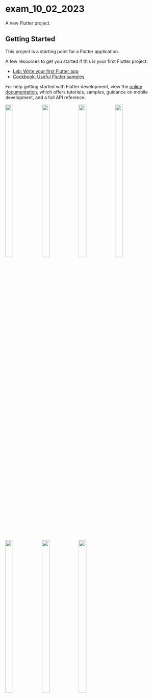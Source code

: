 # exam_10_02_2023

A new Flutter project.

## Getting Started

This project is a starting point for a Flutter application.

A few resources to get you started if this is your first Flutter project:

- [Lab: Write your first Flutter app](https://docs.flutter.dev/get-started/codelab)
- [Cookbook: Useful Flutter samples](https://docs.flutter.dev/cookbook)

For help getting started with Flutter development, view the
[online documentation](https://docs.flutter.dev/), which offers tutorials,
samples, guidance on mobile development, and a full API reference.



<p>
  <img src = "https://user-images.githubusercontent.com/113697861/218121809-cab3ac1d-ab80-4b89-bfd8-dce85d2f1ea7.jpg" width=22% height=35%>
  <img src = "https://user-images.githubusercontent.com/113697861/218122277-fd2dffd8-90d7-44b5-97bc-538783670f16.jpg" width=22% height=35%>
  <img src = "https://user-images.githubusercontent.com/113697861/218122471-871a9e43-00c4-4c07-ade5-84ecdb528b68.jpg" width=22% height=35%>
  <img src = "https://user-images.githubusercontent.com/113697861/218122659-8e92dc8a-d1a4-4fc5-8f96-eee4354ce6e9.jpg" width=22% height=35%>
  <img src = "https://user-images.githubusercontent.com/113697861/218122714-cc2a6d4e-5ba6-4503-9a18-3a6b3e6f2f90.jpg" width=22% height=35%>
  <img src = "https://user-images.githubusercontent.com/113697861/218122799-6bb4cd22-638b-4013-a4fc-2fa8d6ba9e43.jpg" width=22% height=35%>
  <img src = "https://user-images.githubusercontent.com/113697861/218122843-6a4d245b-c221-4caa-8047-ee0d94e757fa.jpg" width=22% height=35%>


</p>
